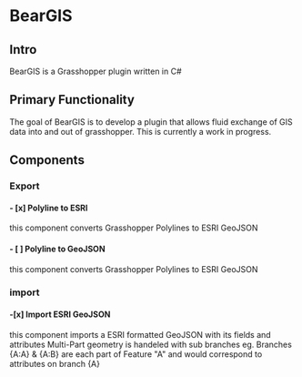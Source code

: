 # BearGIS

## Intro
BearGIS is a Grasshopper plugin written in C#

## Primary Functionality
The goal of BearGIS is to develop a plugin that allows fluid exchange of GIS data into and out of grasshopper. 
This is currently a work in progress. 

## Components

### Export

#### - [x] Polyline to ESRI
this component converts Grasshopper Polylines to ESRI GeoJSON

#### - [ ] Polyline to GeoJSON
this component converts Grasshopper Polylines to ESRI GeoJSON

### import

#### -[x] Import ESRI GeoJSON
this component imports a ESRI formatted GeoJSON with its fields and attributes
Multi-Part geometry is handeled with sub branches eg. Branches {A:A} & {A:B} are each part of Feature "A" and would correspond to attributes on branch {A} 
